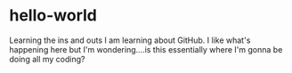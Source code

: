 # hello-world
Learning the ins and outs
I am learning about GitHub. I like what's happening here but I'm wondering....is this essentially where I'm gonna be doing all my coding?
